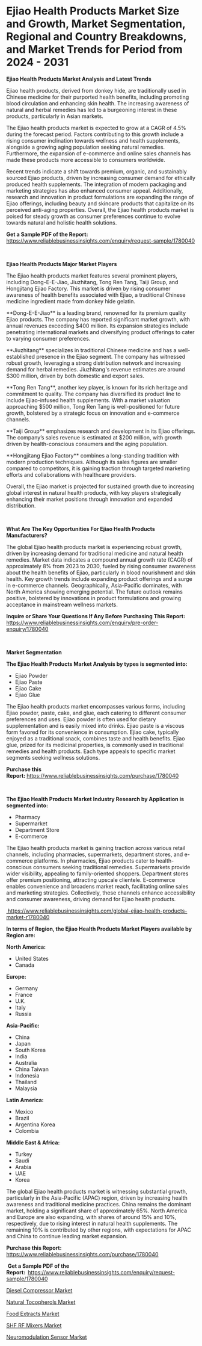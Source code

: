 <p><h1>Ejiao Health Products Market Size and Growth, Market Segmentation, Regional and Country Breakdowns, and Market Trends for Period from 2024 -  2031</h1></p><p><strong>Ejiao Health Products Market Analysis and Latest Trends</strong></p>
<p><p>Ejiao health products, derived from donkey hide, are traditionally used in Chinese medicine for their purported health benefits, including promoting blood circulation and enhancing skin health. The increasing awareness of natural and herbal remedies has led to a burgeoning interest in these products, particularly in Asian markets.</p><p>The Ejiao health products market is expected to grow at a CAGR of 4.5% during the forecast period. Factors contributing to this growth include a rising consumer inclination towards wellness and health supplements, alongside a growing aging population seeking natural remedies. Furthermore, the expansion of e-commerce and online sales channels has made these products more accessible to consumers worldwide.</p><p>Recent trends indicate a shift towards premium, organic, and sustainably sourced Ejiao products, driven by increasing consumer demand for ethically produced health supplements. The integration of modern packaging and marketing strategies has also enhanced consumer appeal. Additionally, research and innovation in product formulations are expanding the range of Ejiao offerings, including beauty and skincare products that capitalize on its perceived anti-aging properties. Overall, the Ejiao health products market is poised for steady growth as consumer preferences continue to evolve towards natural and holistic health solutions.</p></p>
<p><strong>Get a Sample PDF of the Report:&nbsp;</strong> <a href="https://www.reliablebusinessinsights.com/enquiry/request-sample/1780040?utm_campaign=39&utm_medium=2&utm_source=Github&utm_content=ia&utm_term=19102024&utm_id=ejiao-health-products">https://www.reliablebusinessinsights.com/enquiry/request-sample/1780040</a></p>
<p>&nbsp;</p>
<p><strong>Ejiao Health Products Major Market Players</strong></p>
<p><p>The Ejiao health products market features several prominent players, including Dong-E-E-Jiao, Jiuzhitang, Tong Ren Tang, Taiji Group, and Hongjitang Ejiao Factory. This market is driven by rising consumer awareness of health benefits associated with Ejiao, a traditional Chinese medicine ingredient made from donkey hide gelatin.</p><p>**Dong-E-E-Jiao** is a leading brand, renowned for its premium quality Ejiao products. The company has reported significant market growth, with annual revenues exceeding $400 million. Its expansion strategies include penetrating international markets and diversifying product offerings to cater to varying consumer preferences.</p><p>**Jiuzhitang** specializes in traditional Chinese medicine and has a well-established presence in the Ejiao segment. The company has witnessed robust growth, leveraging a strong distribution network and increasing demand for herbal remedies. Jiuzhitang's revenue estimates are around $300 million, driven by both domestic and export sales.</p><p>**Tong Ren Tang**, another key player, is known for its rich heritage and commitment to quality. The company has diversified its product line to include Ejiao-infused health supplements. With a market valuation approaching $500 million, Tong Ren Tang is well-positioned for future growth, bolstered by a strategic focus on innovation and e-commerce channels.</p><p>**Taiji Group** emphasizes research and development in its Ejiao offerings. The company’s sales revenue is estimated at $200 million, with growth driven by health-conscious consumers and the aging population.</p><p>**Hongjitang Ejiao Factory** combines a long-standing tradition with modern production techniques. Although its sales figures are smaller compared to competitors, it is gaining traction through targeted marketing efforts and collaborations with healthcare providers.</p><p>Overall, the Ejiao market is projected for sustained growth due to increasing global interest in natural health products, with key players strategically enhancing their market positions through innovation and expanded distribution.</p></p>
<p>&nbsp;</p>
<p><strong>What Are The Key Opportunities For Ejiao Health Products Manufacturers?</strong></p>
<p><p>The global Ejiao health products market is experiencing robust growth, driven by increasing demand for traditional medicine and natural health remedies. Market data indicates a compound annual growth rate (CAGR) of approximately 8% from 2023 to 2030, fueled by rising consumer awareness about the health benefits of Ejiao, particularly in blood nourishment and skin health. Key growth trends include expanding product offerings and a surge in e-commerce channels. Geographically, Asia-Pacific dominates, with North America showing emerging potential. The future outlook remains positive, bolstered by innovations in product formulations and growing acceptance in mainstream wellness markets.</p></p>
<p><strong>Inquire or Share Your Questions If Any Before Purchasing This Report:</strong> <a href="https://www.reliablebusinessinsights.com/enquiry/pre-order-enquiry/1780040?utm_campaign=39&utm_medium=2&utm_source=Github&utm_content=ia&utm_term=19102024&utm_id=ejiao-health-products">https://www.reliablebusinessinsights.com/enquiry/pre-order-enquiry/1780040</a></p>
<p>&nbsp;</p>
<p><strong>Market Segmentation</strong></p>
<p><strong>The Ejiao Health Products Market Analysis by types is segmented into:</strong></p>
<p><ul><li>Ejiao Powder</li><li>Ejiao Paste</li><li>Ejiao Cake</li><li>Ejiao Glue</li></ul></p>
<p><p>The Ejiao health products market encompasses various forms, including Ejiao powder, paste, cake, and glue, each catering to different consumer preferences and uses. Ejiao powder is often used for dietary supplementation and is easily mixed into drinks. Ejiao paste is a viscous form favored for its convenience in consumption. Ejiao cake, typically enjoyed as a traditional snack, combines taste and health benefits. Ejiao glue, prized for its medicinal properties, is commonly used in traditional remedies and health products. Each type appeals to specific market segments seeking wellness solutions.</p></p>
<p><strong>Purchase this Report:&nbsp;</strong><a href="https://www.reliablebusinessinsights.com/purchase/1780040?utm_campaign=39&utm_medium=2&utm_source=Github&utm_content=ia&utm_term=19102024&utm_id=ejiao-health-products">https://www.reliablebusinessinsights.com/purchase/1780040</a></p>
<p>&nbsp;</p>
<p><strong>The Ejiao Health Products Market Industry Research by Application is segmented into:</strong></p>
<p><ul><li>Pharmacy</li><li>Supermarket</li><li>Department Store</li><li>E-commerce</li></ul></p>
<p><p>The Ejiao health products market is gaining traction across various retail channels, including pharmacies, supermarkets, department stores, and e-commerce platforms. In pharmacies, Ejiao products cater to health-conscious consumers seeking traditional remedies. Supermarkets provide wider visibility, appealing to family-oriented shoppers. Department stores offer premium positioning, attracting upscale clientele. E-commerce enables convenience and broadens market reach, facilitating online sales and marketing strategies. Collectively, these channels enhance accessibility and consumer awareness, driving demand for Ejiao health products.</p></p>
<p><a href="https://www.reliablebusinessinsights.com/global-ejiao-health-products-market-r1780040?utm_campaign=39&utm_medium=2&utm_source=Github&utm_content=ia&utm_term=19102024&utm_id=ejiao-health-products">&nbsp;https://www.reliablebusinessinsights.com/global-ejiao-health-products-market-r1780040</a></p>
<p><strong>In terms of Region, the Ejiao Health Products Market Players available by Region are:</strong></p>
<p>
    <p> <strong> North America: </strong>
        <ul>
            <li>United States</li>
            <li>Canada</li>
        </ul>
        </p> 
    <p> <strong> Europe: </strong>
        <ul>
            <li>Germany</li>
            <li>France</li>
            <li>U.K.</li>
            <li>Italy</li>
            <li>Russia</li>
        </ul>
        </p> 
    <p> <strong> Asia-Pacific: </strong>
        <ul>
            <li>China</li>
            <li>Japan</li>
            <li>South Korea</li>
            <li>India</li>
            <li>Australia</li>
            <li>China Taiwan</li>
            <li>Indonesia</li>
            <li>Thailand</li>
            <li>Malaysia</li>
        </ul>
        </p> 
    <p> <strong> Latin America: </strong>
        <ul>
            <li>Mexico</li>
            <li>Brazil</li>
            <li>Argentina Korea</li>
            <li>Colombia</li>
        </ul>
        </p> 
    <p> <strong> Middle East & Africa: </strong>
        <ul>
            <li>Turkey</li>
            <li>Saudi</li>
            <li>Arabia</li>
            <li>UAE</li>
            <li>Korea</li>
        </ul>
    </p>
    </p>
<p><p>The global Ejiao health products market is witnessing substantial growth, particularly in the Asia-Pacific (APAC) region, driven by increasing health awareness and traditional medicine practices. China remains the dominant market, holding a significant share of approximately 65%. North America and Europe are also expanding, with shares of around 15% and 10%, respectively, due to rising interest in natural health supplements. The remaining 10% is contributed by other regions, with expectations for APAC and China to continue leading market expansion.</p></p>
<p><strong>Purchase this Report: </strong><a href="https://www.reliablebusinessinsights.com/purchase/1780040?utm_campaign=39&utm_medium=2&utm_source=Github&utm_content=ia&utm_term=19102024&utm_id=ejiao-health-products">https://www.reliablebusinessinsights.com/purchase/1780040</a></p>
<p>&nbsp;<strong>Get a Sample PDF of the Report:&nbsp;&nbsp;</strong><a href="https://www.reliablebusinessinsights.com/enquiry/request-sample/1780040?utm_campaign=39&utm_medium=2&utm_source=Github&utm_content=ia&utm_term=19102024&utm_id=ejiao-health-products">https://www.reliablebusinessinsights.com/enquiry/request-sample/1780040</a></p>
<p><strong></strong></p>
<p><p><a href="https://issuu.com/reportprime-2/docs/diesel-compressor-market-size-2030._4fae8f5a4c4507?utm_campaign=39&utm_medium=2&utm_source=Github&utm_content=ia&utm_term=19102024&utm_id=ejiao-health-products">Diesel Compressor Market</a></p><p><a href="https://www.linkedin.com/pulse/global-natural-tocopherols-market-share-growth-opportunities-ad8te?utm_campaign=39&utm_medium=2&utm_source=Github&utm_content=ia&utm_term=19102024&utm_id=ejiao-health-products">Natural Tocopherols Market</a></p><p><a href="https://www.linkedin.com/pulse/comprehensive-food-extracts-market-report-regional-analysis-xq8xe?utm_campaign=39&utm_medium=2&utm_source=Github&utm_content=ia&utm_term=19102024&utm_id=ejiao-health-products">Food Extracts Market</a></p><p><a href="https://github.com/tomasa8xtkvotaw/Market-Research-Report-List-1/blob/main/shf-rf-mixers-market.md?utm_campaign=39&utm_medium=2&utm_source=Github&utm_content=ia&utm_term=19102024&utm_id=ejiao-health-products">SHF RF Mixers Market</a></p><p><a href="https://github.com/bramarquesw0f/Market-Research-Report-List-1/blob/main/neuromodulation-sensor-market.md?utm_campaign=39&utm_medium=2&utm_source=Github&utm_content=ia&utm_term=19102024&utm_id=ejiao-health-products">Neuromodulation Sensor Market</a></p></p>
